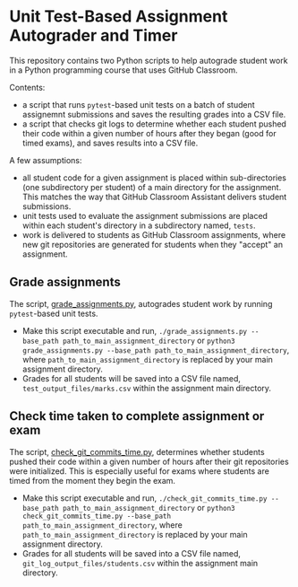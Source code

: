 # Unit Test-Based Assignment Autograder and Timer

This repository contains two Python scripts to help autograde student work in a Python programming course that uses GitHub Classroom.

Contents:

- a script that runs `pytest`-based unit tests on a batch of student assignemnt submissions and saves the resulting grades into a CSV file.
- a script that checks git logs to determine whether each student pushed their code within a given number of hours after they began (good for timed exams), and saves results into a CSV file.

A few assumptions:

- all student code for a given assignment is placed within sub-directories (one subdirectory per student) of a main directory for the assignment. This matches the way that GitHub Classroom Assistant delivers student submissions.
- unit tests used to evaluate the assignment submissions are placed within each student's directory in a subdirectory named, `tests`.
- work is delivered to students as GitHub Classroom assignments, where new git repositories are generated for students when they "accept" an assignment.

## Grade assignments

The script, [grade_assignments.py](./grade_assignments.py), autogrades student work by running `pytest`-based unit tests.

- Make this script executable and run, `./grade_assignments.py --base_path path_to_main_assignment_directory` or `python3 grade_assignments.py --base_path path_to_main_assignment_directory`, where `path_to_main_assignment_directory` is replaced by your main assignment directory.
- Grades for all students will be saved into a CSV file named, `test_output_files/marks.csv` within the assignment main directory.

## Check time taken to complete assignment or exam

The script, [check_git_commits_time.py](./check_git_commits_time.py), determines whether students pushed their code within a given number of hours after their git repositories were initialized. This is especially useful for exams where students are timed from the moment they begin the exam.

- Make this script executable and run, `./check_git_commits_time.py --base_path path_to_main_assignment_directory` or `python3 check_git_commits_time.py --base_path path_to_main_assignment_directory`, where `path_to_main_assignment_directory` is replaced by your main assignment directory.
- Grades for all students will be saved into a CSV file named, `git_log_output_files/students.csv` within the assignment main directory.
